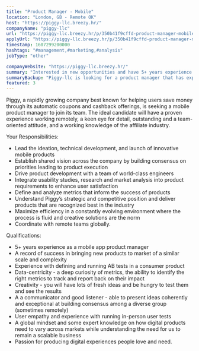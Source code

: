 ```yaml
---
title: "Product Manager - Mobile"
location: "London, GB - Remote OK"
host: "https://piggy-llc.breezy.hr/"
companyName: "piggy-llc"
url: "https://piggy-llc.breezy.hr/p/350b41f9cffd-product-manager-mobile-remote"
applyUrl: "https://piggy-llc.breezy.hr/p/350b41f9cffd-product-manager-mobile-remote/apply"
timestamp: 1607299200000
hashtags: "#management,#marketing,#analysis"
jobType: "other"

companyWebsite: "https://piggy-llc.breezy.hr/"
summary: "Interested in new opportunities and have 5+ years experience as a mobile app product manager? Piggy-llc has a job opening for a product manager."
summaryBackup: "Piggy-llc is looking for a product manager that has experience in: #management, #marketing, #analysis."
featured: 3
---
```


Piggy, a rapidly growing company best known for helping users save money through its automatic coupons and cashback offerings, is seeking a mobile product manager to join its team. The ideal candidate will have a proven experience working remotely, a keen eye for detail, outstanding and a team-oriented attitude, and a working knowledge of the affiliate industry.

Your Responsibilities:

*   Lead the ideation, technical development, and launch of innovative mobile products
*   Establish shared vision across the company by building consensus on priorities leading to product execution
*   Drive product development with a team of world-class engineers
*   Integrate usability studies, research and market analysis into product requirements to enhance user satisfaction
*   Define and analyze metrics that inform the success of products
*   Understand Piggy’s strategic and competitive position and deliver products that are recognized best in the industry
*   Maximize efficiency in a constantly evolving environment where the process is fluid and creative solutions are the norm
*   Coordinate with remote teams globally.

Qualifications:

*   5+ years experience as a mobile app product manager
*   A record of success in bringing new products to market of a similar scale and complexity
*   Experience with defining and running AB tests in a consumer product
*   Data-centricity - a deep curiosity of metrics, the ability to identify the right metrics to track and report back on their impact
*   Creativity - you will have lots of fresh ideas and be hungry to test them and see the results
*   A a communicator and good listener - able to present ideas coherently and exceptional at building consensus among a diverse group (sometimes remotely)
*   User empathy and experience with running in-person user tests
*   A global mindset and some expert knowledge on how digital products need to vary across markets while understanding the need for us to remain a scalable business
*   Passion for producing digital experiences people love and need.
